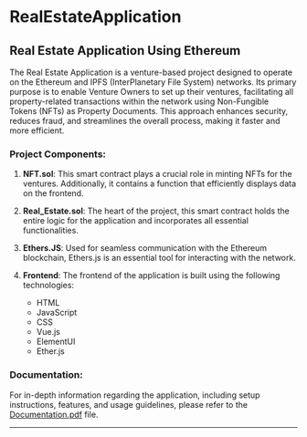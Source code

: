 # RealEstateApplication
## Real Estate Application Using Ethereum

The Real Estate Application is a venture-based project designed to operate on the Ethereum and IPFS (InterPlanetary File System) networks. Its primary purpose is to enable Venture Owners to set up their ventures, facilitating all property-related transactions within the network using Non-Fungible Tokens (NFTs) as Property Documents. This approach enhances security, reduces fraud, and streamlines the overall process, making it faster and more efficient.

### Project Components:

1. **NFT.sol**: This smart contract plays a crucial role in minting NFTs for the ventures. Additionally, it contains a function that efficiently displays data on the frontend.

2. **Real_Estate.sol**: The heart of the project, this smart contract holds the entire logic for the application and incorporates all essential functionalities.

3. **Ethers.JS**: Used for seamless communication with the Ethereum blockchain, Ethers.js is an essential tool for interacting with the network.

4. **Frontend**: The frontend of the application is built using the following technologies:

   - HTML
   - JavaScript
   - CSS
   - Vue.js
   - ElementUI
   - Ether.js

### Documentation:

For in-depth information regarding the application, including setup instructions, features, and usage guidelines, please refer to the [Documentation.pdf](https://github.com/SahilApte/RealEstateApplication/blob/affb00ccae25cf5b30f4cc4e5302416b157e99d3/Documentation.pdf) file.

---
